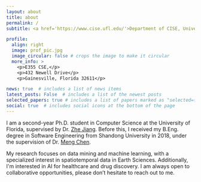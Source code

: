 ```yaml
---
layout: about
title: about
permalink: /
subtitle: <a href='https://www.cise.ufl.edu/'>Department of CISE, University of Florida</a>

profile:
  align: right
  image: prof_pic.jpg
  image_circular: false # crops the image to make it circular
  more_info: >
    <p>E355 CSE,</p>
    <p>432 Newell Drive</p>
    <p>Gainesville, Florida 32611</p>

news: true  # includes a list of news items
latest_posts: False  # includes a list of the newest posts
selected_papers: true # includes a list of papers marked as "selected={true}"
social: true  # includes social icons at the bottom of the page
---
```


I am a second-year Ph.D. student in Computer Science at the University of Florida, supervised by Dr. [Zhe Jiang](https://www.jiangteam.org/). Before this, I received my B.Eng. degree in Software Engineering from Shandong University in 2018, under the supervision of Dr. [Meng Chen](https://faculty.sdu.edu.cn/chenmeng2). 

My research focuses on data mining and machine learning, with a specialized interest in spatiotemporal data in Earth Sciences. Additionally, I'm interested in AI for healthcare and drug discovery. I am always open to collaborative opportunities, please don’t hesitate to reach out to me.
